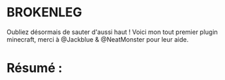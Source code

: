 # BROKENLEG
Oubliez désormais de sauter d'aussi haut ! 
Voici mon tout premier plugin minecraft, merci à @Jackblue & @NeatMonster pour leur aide.

# Résumé :
  

